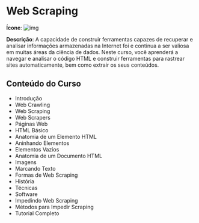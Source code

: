 # Web Scraping

**Ícone**: ![img](https://i.imgur.com/NVOBKEi.png)

**Descrição**: A capacidade de construir ferramentas capazes de recuperar e analisar informações armazenadas na Internet foi e continua a ser valiosa em muitas áreas da ciência de dados. Neste curso, você aprenderá a navegar e analisar o código HTML e construir ferramentas para rastrear sites automaticamente, bem como extrair os seus conteúdos.

## Conteúdo do Curso 

- Introdução
- Web Crawling
- Web Scraping
- Web Scrapers
- Páginas Web
- HTML Básico
- Anatomia de um Elemento HTML
- Aninhando Elementos
- Elementos Vazios
- Anatomia de um Documento HTML
- Imagens
- Marcando Texto
- Formas de Web Scraping
- História
- Técnicas
- Software
- Impedindo Web Scraping
- Métodos para Impedir Scraping
- Tutorial Completo
